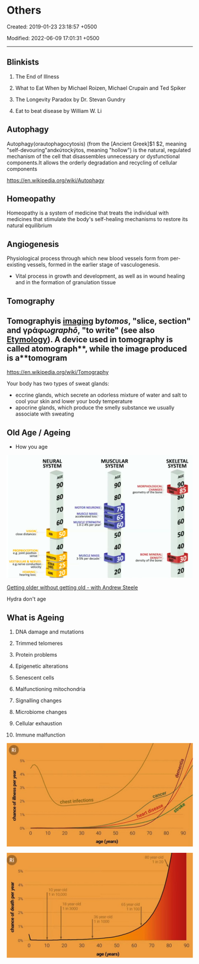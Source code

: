 # Others

Created: 2019-01-23 23:18:57 +0500

Modified: 2022-06-09 17:01:31 +0500

---

## Blinkists

1. The End of Illness

2. What to Eat When by Michael Roizen, Michael Crupain and Ted Spiker

3. The Longevity Paradox by Dr. Stevan Gundry

4. Eat to beat disease by William W. Li

## Autophagy

Autophagy(orautophagocytosis) (from the [Ancient Greek]$1 $2, meaning "self-devouring"andκύτοςkýtos, meaning "hollow") is the natural, regulated mechanism of the cell that disassembles unnecessary or dysfunctional components.It allows the orderly degradation and recycling of cellular components

<https://en.wikipedia.org/wiki/Autophagy>

## Homeopathy

Homeopathy is a system of medicine that treats the individual with medicines that stimulate the body's self-healing mechanisms to restore its natural equilibrium

## Angiogenesis

Physiological process through which new blood vessels form from per-existing vessels, formed in the earlier stage of vasculogenesis.

- Vital process in growth and development, as well as in wound healing and in the formation of granulation tissue

## Tomography

## Tomography**is [imaging](https://en.wikipedia.org/wiki/Image) by*tomos*, "slice, section" and γράφω*graphō*, "to write" (see also [Etymology](https://en.wikipedia.org/wiki/Etymology)). A device used in tomography is called a**tomograph**, while the image produced is a**tomogram

<https://en.wikipedia.org/wiki/Tomography>

Your body has two types of sweat glands:

- eccrine glands, which secrete an odorless mixture of water and salt to cool your skin and lower your body temperature
- apocrine glands, which produce the smelly substance we usually associate with sweating

## Old Age / Ageing

- How you age

![image](media/Others-image1.png)

[Getting older without getting old - with Andrew Steele](https://www.youtube.com/watch?v=fX9P1xuIJGg)

Hydra don't age

## What is Ageing

1. DNA damage and mutations

2. Trimmed telomeres

3. Protein problems

4. Epigenetic alterations

5. Senescent cells

6. Malfunctioning mitochondria

7. Signalling changes

8. Microbiome changes

9. Cellular exhaustion

10. Immune malfunction

![image](media/Others-image2.jpeg)

![image](media/Others-image3.jpeg)
